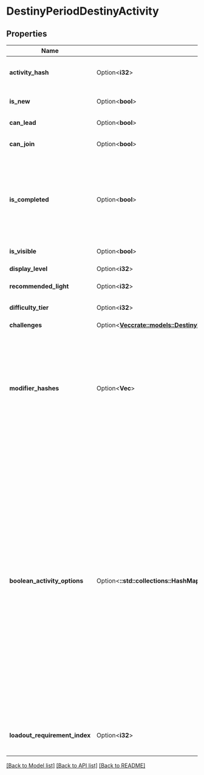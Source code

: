# DestinyPeriodDestinyActivity

## Properties

Name | Type | Description | Notes
------------ | ------------- | ------------- | -------------
**activity_hash** | Option<**i32**> | The hash identifier of the Activity. Use this to look up the DestinyActivityDefinition of the activity. | [optional]
**is_new** | Option<**bool**> | If true, then the activity should have a \"new\" indicator in the Director UI. | [optional]
**can_lead** | Option<**bool**> | If true, the user is allowed to lead a Fireteam into this activity. | [optional]
**can_join** | Option<**bool**> | If true, the user is allowed to join with another Fireteam in this activity. | [optional]
**is_completed** | Option<**bool**> | If true, we both have the ability to know that the user has completed this activity and they have completed it. Unfortunately, we can't necessarily know this for all activities. As such, this should probably only be used if you already know in advance which specific activities you wish to check. | [optional]
**is_visible** | Option<**bool**> | If true, the user should be able to see this activity. | [optional]
**display_level** | Option<**i32**> | The difficulty level of the activity, if applicable. | [optional]
**recommended_light** | Option<**i32**> | The recommended light level for the activity, if applicable. | [optional]
**difficulty_tier** | Option<**i32**> | A DestinyActivityDifficultyTier enum value indicating the difficulty of the activity. | [optional]
**challenges** | Option<[**Vec<crate::models::DestinyPeriodChallengesPeriodDestinyChallengeStatus>**](Destiny.Challenges.DestinyChallengeStatus.md)> |  | [optional]
**modifier_hashes** | Option<**Vec<i32>**> | If the activity has modifiers, this will be the list of modifiers that all variants have in common. Perform lookups against DestinyActivityModifierDefinition which defines the modifier being applied to get at the modifier data.  Note that, in the DestiyActivityDefinition, you will see many more modifiers than this being referred to: those are all *possible* modifiers for the activity, not the active ones. Use only the active ones to match what's really live. | [optional]
**boolean_activity_options** | Option<**::std::collections::HashMap<String, bool>**> | The set of activity options for this activity, keyed by an identifier that's unique for this activity (not guaranteed to be unique between or across all activities, though should be unique for every *variant* of a given *conceptual* activity: for instance, the original D2 Raid has many variant DestinyActivityDefinitions. While other activities could potentially have the same option hashes, for any given D2 base Raid variant the hash will be unique).  As a concrete example of this data, the hashes you get for Raids will correspond to the currently active \"Challenge Mode\".  We don't have any human readable information for these, but saavy 3rd party app users could manually associate the key (a hash identifier for the \"option\" that is enabled/disabled) and the value (whether it's enabled or disabled presently)  On our side, we don't necessarily even know what these are used for (the game designers know, but we don't), and we have no human readable data for them. In order to use them, you will have to do some experimentation. | [optional]
**loadout_requirement_index** | Option<**i32**> | If returned, this is the index into the DestinyActivityDefinition's \"loadouts\" property, indicating the currently active loadout requirements. | [optional]

[[Back to Model list]](../README.md#documentation-for-models) [[Back to API list]](../README.md#documentation-for-api-endpoints) [[Back to README]](../README.md)


